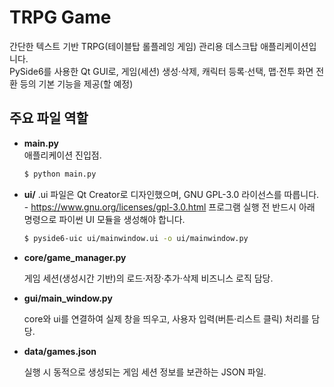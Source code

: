 # TRPG Game

간단한 텍스트 기반 TRPG(테이블탑 롤플레잉 게임) 관리용 데스크탑 애플리케이션입니다.  
PySide6를 사용한 Qt GUI로, 게임(세션) 생성·삭제, 캐릭터 등록·선택, 맵·전투 화면 전환 등의 기본 기능을 제공(할 예정)

## 주요 파일 역할

- **main.py**  
  애플리케이션 진입점.
  ```bash
  $ python main.py
  ```
- **ui/**
  .ui 파일은 Qt Creator로 디자인했으며, GNU GPL-3.0 라이선스를 따릅니다. - https://www.gnu.org/licenses/gpl-3.0.html
프로그램 실행 전 반드시 아래 명령으로 파이썬 UI 모듈을 생성해야 합니다.
  ```bash
  $ pyside6-uic ui/mainwindow.ui -o ui/mainwindow.py 
- **core/game_manager.py**

  게임 세션(생성시간 기반)의 로드·저장·추가·삭제 비즈니스 로직 담당.
  
- **gui/main_window.py**

  core와 ui를 연결하여 실제 창을 띄우고, 사용자 입력(버튼·리스트 클릭) 처리를 담당.
  
- **data/games.json**

  실행 시 동적으로 생성되는 게임 세션 정보를 보관하는 JSON 파일.
  

